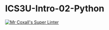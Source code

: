 # ICS3U-Intro-02-Python

[![Mr Coxall's Super Linter](https://github.com/Emmanuel-Fofeyin/ICS3U-Intro-02-Python/workflows/Mr%20Coxall's%20Super%20Linter/badge.svg)](https://github.com/Emmanuel-Fofeyin/ICS3U-Intro-02-Python/actions/)
